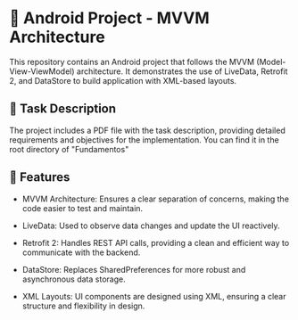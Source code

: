 # 📱 Android Project - MVVM Architecture

This repository contains an Android project that follows the MVVM (Model-View-ViewModel) architecture. It demonstrates the use of LiveData, Retrofit 2, and DataStore to build application with XML-based layouts.

## 📝 Task Description
The project includes a PDF file with the task description, providing detailed requirements and objectives for the implementation. You can find it in the root directory of "Fundamentos"

##  🚀 Features

- MVVM Architecture:
Ensures a clear separation of concerns, making the code easier to test and maintain.

- LiveData:
Used to observe data changes and update the UI reactively.

- Retrofit 2:
Handles REST API calls, providing a clean and efficient way to communicate with the backend.

- DataStore:
Replaces SharedPreferences for more robust and asynchronous data storage.

- XML Layouts:
UI components are designed using XML, ensuring a clear structure and flexibility in design.
